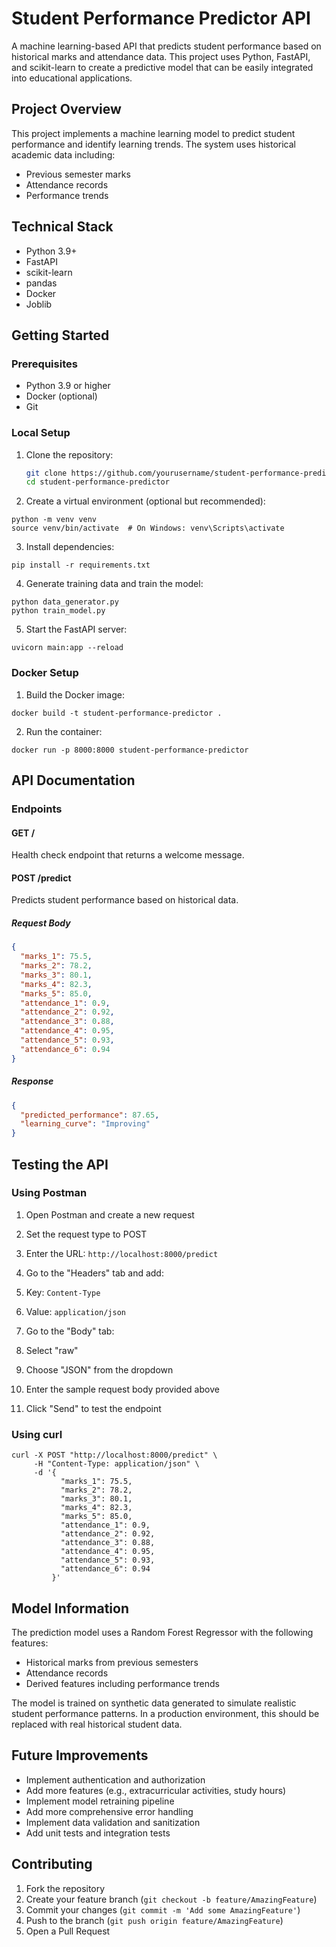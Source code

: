# Student Performance Predictor API

A machine learning-based API that predicts student performance based on historical marks and attendance data. This project uses Python, FastAPI, and scikit-learn to create a predictive model that can be easily integrated into educational applications.

## Project Overview

This project implements a machine learning model to predict student performance and identify learning trends. The system uses historical academic data including:
- Previous semester marks
- Attendance records
- Performance trends

## Technical Stack

- Python 3.9+
- FastAPI
- scikit-learn
- pandas
- Docker
- Joblib


## Getting Started

### Prerequisites

- Python 3.9 or higher
- Docker (optional)
- Git

### Local Setup

1. Clone the repository:
   ```bash
   git clone https://github.com/yourusername/student-performance-predictor.git
   cd student-performance-predictor
2. Create a virtual environment (optional but recommended):

```shellscript
python -m venv venv
source venv/bin/activate  # On Windows: venv\Scripts\activate
```


3. Install dependencies:

```shellscript
pip install -r requirements.txt
```


4. Generate training data and train the model:

```shellscript
python data_generator.py
python train_model.py
```


5. Start the FastAPI server:

```shellscript
uvicorn main:app --reload
```




### Docker Setup

1. Build the Docker image:

```shellscript
docker build -t student-performance-predictor .
```


2. Run the container:

```shellscript
docker run -p 8000:8000 student-performance-predictor
```




## API Documentation

### Endpoints

#### GET /

Health check endpoint that returns a welcome message.

#### POST /predict

Predicts student performance based on historical data.

##### Request Body

```json
{
  "marks_1": 75.5,
  "marks_2": 78.2,
  "marks_3": 80.1,
  "marks_4": 82.3,
  "marks_5": 85.0,
  "attendance_1": 0.9,
  "attendance_2": 0.92,
  "attendance_3": 0.88,
  "attendance_4": 0.95,
  "attendance_5": 0.93,
  "attendance_6": 0.94
}
```

##### Response

```json
{
  "predicted_performance": 87.65,
  "learning_curve": "Improving"
}
```

## Testing the API

### Using Postman

1. Open Postman and create a new request
2. Set the request type to POST
3. Enter the URL: `http://localhost:8000/predict`
4. Go to the "Headers" tab and add:

1. Key: `Content-Type`
2. Value: `application/json`



5. Go to the "Body" tab:

1. Select "raw"
2. Choose "JSON" from the dropdown
3. Enter the sample request body provided above



6. Click "Send" to test the endpoint


### Using curl

```shellscript
curl -X POST "http://localhost:8000/predict" \
     -H "Content-Type: application/json" \
     -d '{
           "marks_1": 75.5,
           "marks_2": 78.2,
           "marks_3": 80.1,
           "marks_4": 82.3,
           "marks_5": 85.0,
           "attendance_1": 0.9,
           "attendance_2": 0.92,
           "attendance_3": 0.88,
           "attendance_4": 0.95,
           "attendance_5": 0.93,
           "attendance_6": 0.94
         }'
```

## Model Information

The prediction model uses a Random Forest Regressor with the following features:

- Historical marks from previous semesters
- Attendance records
- Derived features including performance trends


The model is trained on synthetic data generated to simulate realistic student performance patterns. In a production environment, this should be replaced with real historical student data.

## Future Improvements

- Implement authentication and authorization
- Add more features (e.g., extracurricular activities, study hours)
- Implement model retraining pipeline
- Add more comprehensive error handling
- Implement data validation and sanitization
- Add unit tests and integration tests


## Contributing

1. Fork the repository
2. Create your feature branch (`git checkout -b feature/AmazingFeature`)
3. Commit your changes (`git commit -m 'Add some AmazingFeature'`)
4. Push to the branch (`git push origin feature/AmazingFeature`)
5. Open a Pull Request


